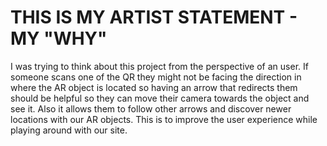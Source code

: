# THIS IS MY ARTIST STATEMENT - MY "WHY"
I was trying to think about this project from the perspective of an user. If someone scans one of the QR they might not be facing the direction in where the AR object is located so having an arrow that redirects them should be helpful so they can move their camera towards the object and see it. Also it allows them to follow other arrows and discover newer locations with our AR objects. This is to improve the user experience while playing around with our site.
